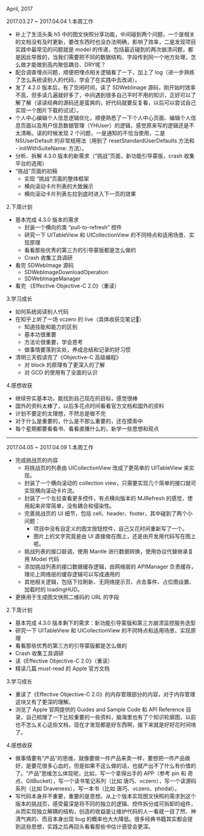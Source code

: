 
April, 2017

2017.03.27 ~ 2017.04.04
1.本周工作
- 补上了生活头条 h5 中的图文快照分享功能，中间碰到两个问题，一个是相关的文档没有及时更新，要改东西时也没办法明确，影响了效率，二是发现项目实践中最常见的问题就是 model 的传递，包括最近碰到的两次崩溃问题，都是因此导致的，当我们需要把不同的数据结构、字段传到同一个地方处理，怎么做才能做到高内聚低耦合、DRY呢？
- 配合调查埋点问题，顺便把埋点相关逻辑看了一下，加上了 log（进一步熟练了怎么系统读别人的代码，学会了在实践中去改进）。
- 发了 4.2.0 版本后，有了空闲时间，读了 SDWebImage 源码，刚开始时效率不高，但多读几遍就好多了，中间遇到很多自己平时不用的知识，正好可以了解了解（读读经典的源码还是蛮爽的，好代码就要反复看，以后可以尝试自己实现一个图片下载的试试）。
- 个人中心编辑个人信息逻辑优化，顺便熟悉了一下个人中心页面、编辑个人信息页面以及用户信息数据管理（YHUser）的逻辑，感觉原来写的逻辑还是不太清晰。读的时候发现 2 个问题，一是通知的不恰当使用，二是 NSUserDefault 的非常规用法（用到了 resetStandardUserDefaults 方法和 - initWithSuiteName: 方法）。
- 分析、拆解 4.3.0 版本的新需求（“挑战”页面，新功能引导蒙版，crash 收集平台的选用）
- “挑战”页面的初稿
    - 实现 “挑战”页面的整体框架
    - 横向滚动卡片列表的大致展示
    - 横向滚动卡片列表左拉到底时进入下一页的效果

2.下周计划
- 基本完成 4.3.0 版本的需求
    - 封装一个横向的类 “pull-to-refresh” 控件
    - 研究一下 UITableView 和 UICollectionView 的不同特点和适用场景、实现原理
    - 看看那些优秀的第三方的引导蒙版都是怎么做的
    - Crash 收集工具调研
- 看完 SDWebImage 源码
    - SDWebImageDownloadOperation
    - SDWebImageManager
- 看完 《Effective Objective-C 2.0》（重读）

3.学习成长
- 如何系统阅读别人代码
- 在知乎上听了一场 vczero 的 live（具体收获见笔记📒）
    - 知道技能和能力的区别
    - 基本功很重要
    - 方法论很重要，学会思考
    - 做事情要落到实处，养成总结和记录的好习惯
- 清明三天假读完了《Objective-C 高级编程》
    - 对 block 的原理有了更深入的了解
    - 对 GCD 的使用有了全面的认识

4.感想收获
- 继续夯实基本功，能找到自己现在的目标，感觉很棒
- 国外的资料太棒了，以后多花点时间看看官方文档和国外的资料
- 计划不要定的太理想，不然总是做不完
- 对于什么是重要的，什么是不那么重要的，还在摸索中
- 每个星期都要看看书、看看直播什么的，新学一些思想和观点


----------------

2017.04.05 ~ 2017.04.09
1.本周工作

- 完成挑战页的内容
	- 将挑战页的列表由 UICollectionView 改成了更简单的 UITableView 来实现。      
	- 封装了一个横向滚动的 collection view，只需要实现几个简单的接口就可实现横向滚动卡片流。
	- 封装了一个左拉查看更多控件，有点横向版本的 MJRefresh 的感觉，使用起来非常简单，没有耦合和侵染性。
	- 完善挑战页的 UI 细节，包括 cell、header、footer，其中碰到了两个小问题：
		- 项目中没有自定义的图文按钮控件，自己又花时间重新写了一个。
		- 图片上的文字究竟是由 UI 直接做在图上，还是由开发用代码写在图上呢。
	- 挑战列表的接口联调，使用 Mantle 进行数据转换，使用协议代替继承复用 Model 代码
	- 添加挑战列表的接口数据缓存逻辑，由网络层的 APIManager 负责缓存，理论上网络层的缓存逻辑可以写成通用的
	- 其他相关逻辑，包括下拉刷新、无网络提示页、点击事件、占位图设置、加载时的 loadingHUD。
- 更换用于生成图文快照二维码的 URL 的字段

2.下周计划

- 基本完成 4.3.0 版本剩下的需求：新功能引导蒙版和第三方崩溃监控服务选型
- 研究一下 UITableView 和 UICollectionView 的不同特点和适用场景、实现原理
- 看看那些优秀的第三方的引导蒙版都是怎么做的
- Crash 收集工具调研
- 读《Effective Objective-C 2.0》（重读）
- 精读几篇 must-read 的 Apple 官方文档

3.学习成长
- 重读了《Effective Objective-C 2.0》的内存管理部分的内容，对于内存管理这块又有了更深的理解。
- 浏览了 Apple 官网提供的 Guides and Sample Code 和 API Reference 目录，自己梳理了一下比较重要的一些资料，脑海里也有了个知识轮廓图，以前也不怎么关心这些文档，现在才发现都是好东西啊，接下来就是好好花时间啃了。

4.感想收获
- 做事情要有“产品”的思维，就像要做一件产品来卖一样，要想把一件产品做好，是要花很多心血的，但是如果不这么做的话，也就产出不了什么有价值的了。“产品”思维怎么体现呢，比如，写一个拿得出手的 APP（参考 pin 和 奇点、GitBucket），写一个读书笔记系列（比如 唐巧、vczero），写一个读源码系列（比如 Draveness），写一本书（比如 唐巧、vczero、phodal）。
- 写代码本身并不重要，重要的是思想。从上个版本实现图文快照的需求到这个版本的挑战页，感受最深是将不同的独立的逻辑、控件拆分成可拆卸的组件，从而实现独立解耦的结构，创造的收益是让维护代码的人一看就一目了然、神清气爽的、而且本身出现 bug 的概率也大大降低。很多经典书籍其实都会提到这些思想，实践之后再回头看看那些书估计感受会更深。





